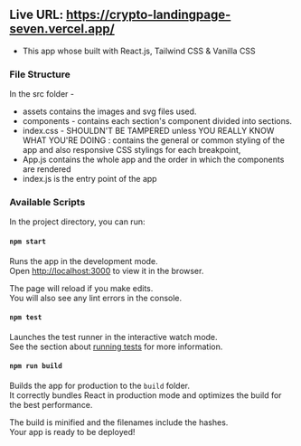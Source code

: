 ## Live URL: https://crypto-landingpage-seven.vercel.app/

- This app whose built with React.js, Tailwind CSS & Vanilla CSS

### File Structure

In the src folder -

- assets contains the images and svg files used.
- components - contains each section's component divided into sections.
- index.css - SHOULDN'T BE TAMPERED unless YOU REALLY KNOW WHAT YOU'RE DOING : contains the general or common styling of the app and also responsive CSS stylings for each breakpoint,
- App.js contains the whole app and the order in which the components are rendered
- index.js is the entry point of the app

### Available Scripts

In the project directory, you can run:

#### `npm start`

Runs the app in the development mode.\
Open [http://localhost:3000](http://localhost:3000) to view it in the browser.

The page will reload if you make edits.\
You will also see any lint errors in the console.

#### `npm test`

Launches the test runner in the interactive watch mode.\
See the section about [running tests](https://facebook.github.io/create-react-app/docs/running-tests) for more information.

#### `npm run build`

Builds the app for production to the `build` folder.\
It correctly bundles React in production mode and optimizes the build for the best performance.

The build is minified and the filenames include the hashes.\
Your app is ready to be deployed!

